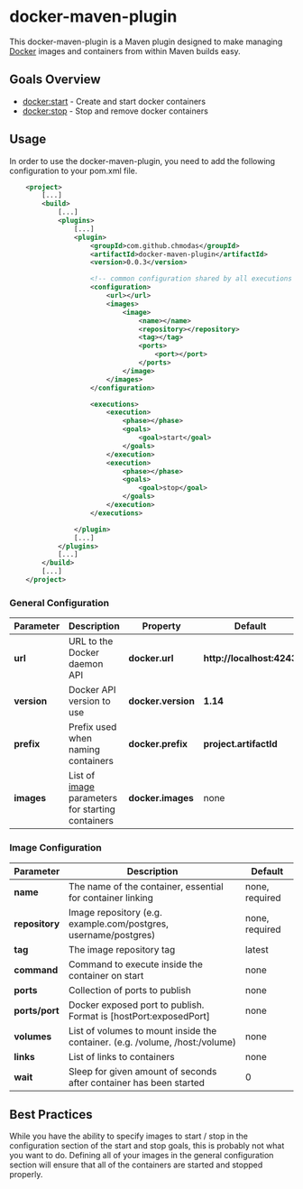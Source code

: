 # docker-maven-plugin

This docker-maven-plugin is a Maven plugin designed to make managing [Docker](https://www.docker.com/) images and containers from within Maven builds easy.

## Goals Overview
* [docker:start](#) - Create and start docker containers
* [docker:stop](#) - Stop and remove docker containers

## Usage

In order to use the docker-maven-plugin, you need to add the following configuration to your pom.xml file.

```xml
    <project>
        [...]
        <build>
            [...]
            <plugins>
                [...]
                <plugin>
                    <groupId>com.github.chmodas</groupId>
                    <artifactId>docker-maven-plugin</artifactId>
                    <version>0.0.3</version>

                    <!-- common configuration shared by all executions -->
                    <configuration>
                        <url></url>
                        <images>
                            <image>
                                <name></name>
                                <repository></repository>
                                <tag></tag>
                                <ports>
                                    <port></port>
                                </ports>
                            </image>
                        </images>
                    </configuration>

                    <executions>
                        <execution>
                            <phase></phase>
                            <goals>
                                <goal>start</goal>
                            </goals>
                        </execution>
                        <execution>
                            <phase></phase>
                            <goals>
                                <goal>stop</goal>
                            </goals>
                        </execution>
                    </executions>

                </plugin>
                [...]
            </plugins>
            [...]
        </build>
        [...]
    </project>
```

### General Configuration

| Parameter   | Description                                                 | Property           | Default                   |
|-------------|-------------------------------------------------------------|--------------------|---------------------------|
| __url__     | URL to the Docker daemon API                                | __docker.url__     | __http://localhost:4243__ |
| __version__ | Docker API version to use                                   | __docker.version__ | __1.14__                  |
| __prefix__  | Prefix used when naming containers                          | __docker.prefix__  | __project.artifactId__    |
| __images__  | List of [image](#image) parameters for starting containers  | __docker.images__  | none                      |

### Image Configuration

| Parameter      | Description                                                                  | Default        |
|----------------|------------------------------------------------------------------------------|----------------|
| __name__       | The name of the container, essential for container linking                   | none, required |
| __repository__ | Image repository (e.g. example.com/postgres, username/postgres)              | none, required |
| __tag__        | The image repository tag                                                     | latest         |
| __command__    | Command to execute inside the container on start                             | none           |
| __ports__      | Collection of ports to publish                                               | none           |
| __ports/port__ | Docker exposed port to publish.  Format is [hostPort:exposedPort]            | none           |
| __volumes__    | List of volumes to mount inside the container. (e.g. /volume, /host:/volume) | none           |
| __links__      | List of links to containers                                                  | none           |
| __wait__       | Sleep for given amount of seconds after container has been started           | 0              |

## Best Practices

While you have the ability to specify images to start / stop in the configuration section of the start and stop goals,
this is probably not what you want to do.  Defining all of your images in the general configuration section will ensure that all of
the containers are started and stopped properly.
